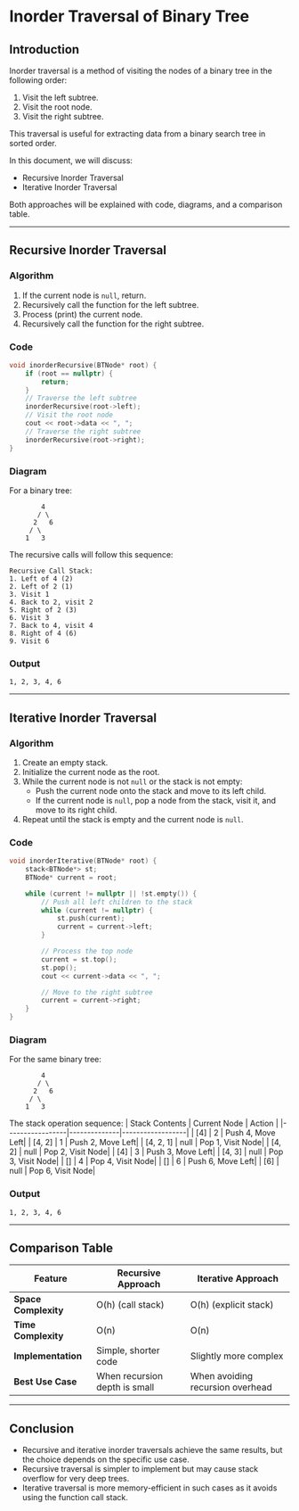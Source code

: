 # Inorder Traversal of Binary Tree

## Introduction
Inorder traversal is a method of visiting the nodes of a binary tree in the following order:
1. Visit the left subtree.
2. Visit the root node.
3. Visit the right subtree.

This traversal is useful for extracting data from a binary search tree in sorted order.

In this document, we will discuss:
- Recursive Inorder Traversal
- Iterative Inorder Traversal

Both approaches will be explained with code, diagrams, and a comparison table.

---

## Recursive Inorder Traversal

### Algorithm
1. If the current node is `null`, return.
2. Recursively call the function for the left subtree.
3. Process (print) the current node.
4. Recursively call the function for the right subtree.

### Code
```cpp
void inorderRecursive(BTNode* root) {
    if (root == nullptr) {
        return;
    }
    // Traverse the left subtree
    inorderRecursive(root->left);
    // Visit the root node
    cout << root->data << ", ";
    // Traverse the right subtree
    inorderRecursive(root->right);
}
```

### Diagram
For a binary tree:
```
        4
       / \
      2   6
     / \
    1   3
```
The recursive calls will follow this sequence:
```
Recursive Call Stack:
1. Left of 4 (2)
2. Left of 2 (1)
3. Visit 1
4. Back to 2, visit 2
5. Right of 2 (3)
6. Visit 3
7. Back to 4, visit 4
8. Right of 4 (6)
9. Visit 6
```

### Output
```
1, 2, 3, 4, 6
```

---

## Iterative Inorder Traversal

### Algorithm
1. Create an empty stack.
2. Initialize the current node as the root.
3. While the current node is not `null` or the stack is not empty:
    - Push the current node onto the stack and move to its left child.
    - If the current node is `null`, pop a node from the stack, visit it, and move to its right child.
4. Repeat until the stack is empty and the current node is `null`.

### Code
```cpp
void inorderIterative(BTNode* root) {
    stack<BTNode*> st;
    BTNode* current = root;

    while (current != nullptr || !st.empty()) {
        // Push all left children to the stack
        while (current != nullptr) {
            st.push(current);
            current = current->left;
        }

        // Process the top node
        current = st.top();
        st.pop();
        cout << current->data << ", ";

        // Move to the right subtree
        current = current->right;
    }
}
```

### Diagram
For the same binary tree:
```
        4
       / \
      2   6
     / \
    1   3
```
The stack operation sequence:
| Stack Contents  | Current Node | Action           |
|-----------------|--------------|------------------|
| [4]             | 2            | Push 4, Move Left|
| [4, 2]          | 1            | Push 2, Move Left|
| [4, 2, 1]       | null         | Pop 1, Visit Node|
| [4, 2]          | null         | Pop 2, Visit Node|
| [4]             | 3            | Push 3, Move Left|
| [4, 3]          | null         | Pop 3, Visit Node|
| []              | 4            | Pop 4, Visit Node|
| []              | 6            | Push 6, Move Left|
| [6]             | null         | Pop 6, Visit Node|

### Output
```
1, 2, 3, 4, 6
```

---

## Comparison Table
| Feature               | Recursive Approach                | Iterative Approach                |
|-----------------------|------------------------------------|------------------------------------|
| **Space Complexity**  | O(h) (call stack)                 | O(h) (explicit stack)             |
| **Time Complexity**   | O(n)                              | O(n)                              |
| **Implementation**    | Simple, shorter code              | Slightly more complex             |
| **Best Use Case**     | When recursion depth is small     | When avoiding recursion overhead  |

---

## Conclusion
- Recursive and iterative inorder traversals achieve the same results, but the choice depends on the specific use case.
- Recursive traversal is simpler to implement but may cause stack overflow for very deep trees.
- Iterative traversal is more memory-efficient in such cases as it avoids using the function call stack.
